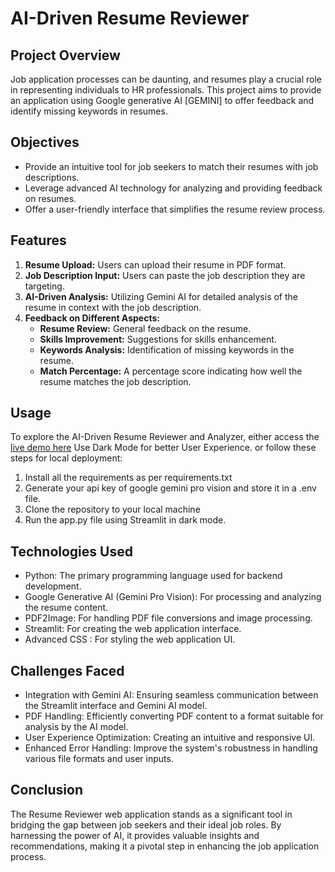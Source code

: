 # AI-Driven Resume Reviewer

## Project Overview

Job application processes can be daunting, and resumes play a crucial role in representing individuals to HR professionals. This project aims to provide an application using Google generative AI [GEMINI] to offer feedback and identify missing keywords in resumes.

## Objectives

- Provide an intuitive tool for job seekers to match their resumes with job descriptions.
- Leverage advanced AI technology for analyzing and providing feedback on resumes.
- Offer a user-friendly interface that simplifies the resume review process.

## Features

1. **Resume Upload:** Users can upload their resume in PDF format.
2. **Job Description Input:** Users can paste the job description they are targeting.
3. **AI-Driven Analysis:** Utilizing Gemini AI for detailed analysis of the resume in context with the job description.
4. **Feedback on Different Aspects:**
   - **Resume Review:** General feedback on the resume.
   - **Skills Improvement:** Suggestions for skills enhancement.
   - **Keywords Analysis:** Identification of missing keywords in the resume.
   - **Match Percentage:** A percentage score indicating how well the resume matches the job description.
   
## Usage

To explore the AI-Driven Resume Reviewer and Analyzer, either access the [live demo here](https://huggingface.co/spaces/anishmishra11/ai) Use Dark Mode for better User Experience.
or follow these steps for local deployment:

1. Install all the requirements as per requirements.txt
2. Generate your api key of google gemini pro vision and store it in a .env file.
3. Clone the repository to your local machine
4. Run the app.py file using Streamlit in dark mode.

## Technologies Used

- Python: The primary programming language used for backend development.
- Google Generative AI (Gemini Pro Vision): For processing and analyzing the resume content.
- PDF2Image: For handling PDF file conversions and image processing.
- Streamlit: For creating the web application interface.
- Advanced CSS : For styling the web application UI.

## Challenges Faced

- Integration with Gemini AI: Ensuring seamless communication between the Streamlit interface and Gemini AI model.
- PDF Handling: Efficiently converting PDF content to a format suitable for analysis by the AI model.
- User Experience Optimization: Creating an intuitive and responsive UI.
- Enhanced Error Handling: Improve the system's robustness in handling various file formats and user inputs.

## Conclusion

The Resume Reviewer web application stands as a significant tool in bridging the gap between job seekers and their ideal job roles. By harnessing the power of AI, it provides valuable insights and recommendations, making it a pivotal step in enhancing the job application process.

